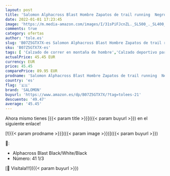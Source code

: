 ```yaml
---
layout: post
title: 'Salomon Alphacross Blast Hombre Zapatos de trail running  Negro  Black/White/Black   41 ⅓ EU'
date: 2022-01-01 17:23:45
image: 'https://m.media-amazon.com/images/I/31sPiFJcnZL._SL500_._SL400_.jpg'
comments: true
category: ofertas
author: 'tole.es'
slug: 'B07Z5GTX7X-es Salomon Alphacross Blast Hombre Zapatos de trail running...'
sku: 'B07Z5GTX7X-es'
tags: [ 'Calzado de correr en montaña de hombre','Calzado deportivo para hombre','Calzados de running para hombre','Zapatillas y calzado deportivo para hombre','Zapatos','Zapatos para hombre','Zapatos y complementos','salomon','zapatos', ]
actualPrice: 45.45 EUR
currency: EUR
price: 45.45
comparePrice: 89.95 EUR
prodname: 'Salomon Alphacross Blast Hombre Zapatos de trail running  Negro  Black/White/Black   41 ⅓ EU'
country: 'es'
flag: '🇪🇸'
brand: 'SALOMON'
buyurl: 'https://www.amazon.es/dp/B07Z5GTX7X/?tag=tolees-21'
descuento: '49.47'
average: '45.45'
---
```


Ahora mismo tienes [{{< param title >}}]({{< param buyurl >}}) en el siguiente enlace!

[![{{< param prodname >}}]({{< param image >}})]({{< param buyurl >}})

🔎:

- Alphacross Blast Black/White/Black
- Número: 41 1/3

[🛒 Visítala!!!]({{< param buyurl >}})
